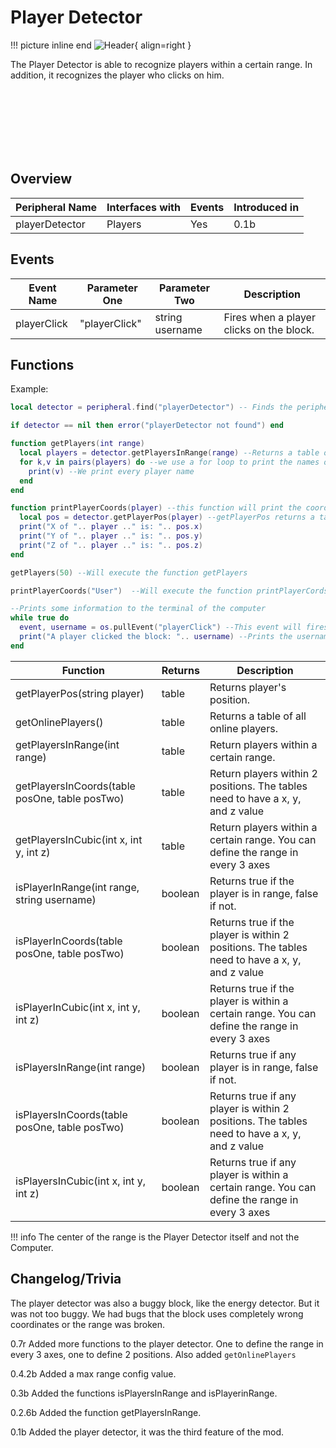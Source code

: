 # Player Detector

!!! picture inline end
    ![Header](https://srendi.de/wp-content/uploads/2021/04/Player-Detector.png){ align=right }

The Player Detector is able to recognize players within a certain range. In addition, it recognizes the player who clicks on him.

<br><br><br><br><br><br>

## Overview

| Peripheral Name | Interfaces with | Events | Introduced in |
| --------------- | --------------- | ------ | ------------- |
| playerDetector  | Players         | Yes    | 0.1b          |

## Events

| Event Name  | Parameter One | Parameter Two   | Description                              |
| ----------- | ------------- | --------------- | ---------------------------------------- |
| playerClick | "playerClick" | string username | Fires when a player clicks on the block. |

## Functions

Example:

```lua
local detector = peripheral.find("playerDetector") -- Finds the peripheral if one is connected

if detector == nil then error("playerDetector not found") end

function getPlayers(int range)
  local players = detector.getPlayersInRange(range) --Returns a table of every player in a certain range
  for k,v in pairs(players) do --we use a for loop to print the names of every player
    print(v) --We print every player name
  end
end

function printPlayerCoords(player) --this function will print the coordinates of the player
  local pos = detector.getPlayerPos(player) --getPlayerPos returns a table with coordinates
  print("X of ".. player .." is: ".. pos.x)
  print("Y of ".. player .." is: ".. pos.y)
  print("Z of ".. player .." is: ".. pos.z)
end

getPlayers(50) --Will execute the function getPlayers

printPlayerCoords("User")  --Will execute the function printPlayerCords

--Prints some information to the terminal of the computer
while true do
  event, username = os.pullEvent("playerClick") --This event will fires when a player clicks on the block
  print("A player clicked the block: ".. username) --Prints the username of the player
end
```

| Function                                        | Returns | Description                            |
| ------------------------------------------------| ------- | ---------------------------------------|
| getPlayerPos(string player)                     | table   | Returns player's position.             |
| getOnlinePlayers()                              | table   | Returns a table of all online players.             |
| getPlayersInRange(int range)                    | table   | Return players within a certain range. |
| getPlayersInCoords(table posOne, table posTwo)  | table   | Return players within 2 positions. The tables need to have a x, y, and z value |
| getPlayersInCubic(int x, int y, int z)          | table   | Return players within a certain range. You can define the range in every 3 axes |
| isPlayerInRange(int range, string username)     | boolean | Returns true if the player is in range, false if not. |
| isPlayerInCoords(table posOne, table posTwo)    | boolean | Returns true if the player is within 2 positions. The tables need to have a x, y, and z value |
| isPlayerInCubic(int x, int y, int z)            | boolean | Returns true if the player is within a certain range. You can define the range in every 3 axes |
| isPlayersInRange(int range)                     | boolean | Returns true if any player is in range, false if not. |
| isPlayersInCoords(table posOne, table posTwo)   | boolean | Returns true if any player is within 2 positions. The tables need to have a x, y, and z value |
| isPlayersInCubic(int x, int y, int z)           | boolean | Returns true if any player is within a certain range. You can define the range in every 3 axes |

!!! info
    The center of the range is the Player Detector itself and not the Computer.

## Changelog/Trivia

The player detector was also a buggy block, like the energy detector. But it was not too buggy.
We had bugs that the block uses completely wrong coordinates or the range was broken.

0.7r
Added more functions to the player detector. One to define the range in every 3 axes, one to define 2 positions.
Also added `getOnlinePlayers`

0.4.2b
Added a max range config value.

0.3b
Added the functions isPlayersInRange and isPlayerinRange.

0.2.6b
Added the function getPlayersInRange.

0.1b
Added the player detector, it was the third feature of the mod.
